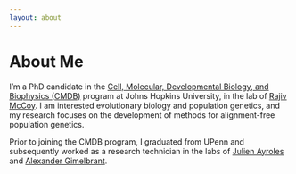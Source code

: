 ```yaml
---
layout: about 
---
```


# About Me
I’m a PhD candidate in the [Cell, Molecular, Developmental Biology, and Biophysics (CMDB)](https://cmdb.jhu.edu/) program at Johns Hopkins University, in the lab of [Rajiv McCoy](https://mccoy-lab.org/). I am interested evolutionary biology and population genetics, and my research focuses on the development of methods for alignment-free population genetics. 

Prior to joining the CMDB program, I graduated from UPenn and subsequently worked as a research technician in the labs of [Julien Ayroles](https://ayroleslab.princeton.edu/) and [Alexander Gimelbrant](https://gimelbrantlab.med.harvard.edu/research-0).
